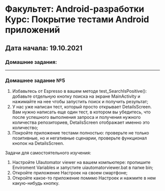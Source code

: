 # Факультет: Android-разработки<br>Курс: Покрытие тестами Android приложений
## Дата начала: 19.10.2021
### Домашние задания:
---
### Домашнее задание №5
1. Избавьтесь от Espresso в вашем методе test_SearchIsPositive(): добавьте отдельную кнопку поиска на экране MainActivity и нажимайте на нее чтобы запустить поиск и получить результат;
2. У нас уже написан тест, который просто открывает DetailsScreen. Вам нужно написать еще один тест, в котором вы убедитесь, что после успешного выполнения запроса и получения нужного количества репозиториев, DetailsScreen отображает именно это количество;
3. Покройте приложение тестами полностью: проверьте не только позитивные, но и негативные сценарии, проверьте функционал кнопок на DetailsScreen.

Задачи для самостоятельного изучения:
1. Настройте UIautomator viewer на вашем компьютере: пропишите Enviroment Variables и запустите uiautomatorviewer.bat в папке bin;
2. Откройте приложение Настроек на своем смартфоне;
3. Откройте какое-то приложение помимо Настроек и нажмите в нем какую-нибудь кнопку.